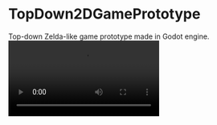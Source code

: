 # TopDown2DGamePrototype
Top-down Zelda-like game prototype made in Godot engine.
![video](https://i.imgur.com/4QsoMQN.mp4)
